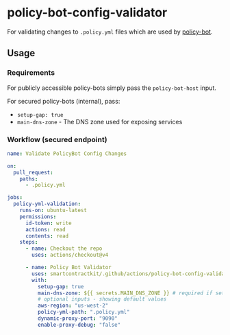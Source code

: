 # policy-bot-config-validator

For validating changes to `.policy.yml` files which are used by
[policy-bot](https://github.com/palantir/policy-bot/).

## Usage

### Requirements

For publicly accessible policy-bots simply pass the `policy-bot-host` input.

For secured policy-bots (internal), pass:

- `setup-gap: true`
- `main-dns-zone` - The DNS zone used for exposing services

### Workflow (secured endpoint)

```yml
name: Validate PolicyBot Config Changes

on:
  pull_request:
    paths:
      - .policy.yml

jobs:
  policy-yml-validation:
    runs-on: ubuntu-latest
    permissions:
      id-token: write
      actions: read
      contents: read
    steps:
      - name: Checkout the repo
        uses: actions/checkout@v4

      - name: Policy Bot Validator
        uses: smartcontractkit/.github/actions/policy-bot-config-validator@<ref>
        with:
          setup-gap: true
          main-dns-zone: ${{ secrets.MAIN_DNS_ZONE }} # required if setup-gap is "true"
          # optional inputs - showing default values
          aws-region: "us-west-2"
          policy-yml-path: ".policy.yml"
          dynamic-proxy-port: "9090"
          enable-proxy-debug: "false"
```
